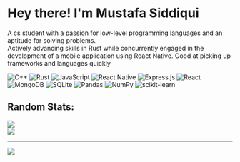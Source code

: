 # Hey there! I'm Mustafa Siddiqui
A cs student with a passion for low-level programming languages and an aptitude for solving problems. <br>Actively advancing skills in Rust while concurrently engaged in the development of a mobile application using React Native. Good at picking up frameworks and languages quickly<br>

![C++](https://img.shields.io/badge/c++-%2300599C.svg?style=flat-square&logo=c%2B%2B&logoColor=white) ![Rust](https://img.shields.io/badge/rust-%23000000.svg?style=flat-square&logo=rust&logoColor=white) ![JavaScript](https://img.shields.io/badge/javascript-%23323330.svg?style=flat-square&logo=javascript&logoColor=%23F7DF1E) ![React Native](https://img.shields.io/badge/react_native-%2320232a.svg?style=flat-square&logo=react&logoColor=%2361DAFB) ![Express.js](https://img.shields.io/badge/express.js-%23404d59.svg?style=flat-square&logo=express&logoColor=%2361DAFB) ![React](https://img.shields.io/badge/react-%2320232a.svg?style=flat-square&logo=react&logoColor=%2361DAFB) ![MongoDB](https://img.shields.io/badge/MongoDB-%234ea94b.svg?style=flat-square&logo=mongodb&logoColor=white) ![SQLite](https://img.shields.io/badge/sqlite-%2307405e.svg?style=flat-square&logo=sqlite&logoColor=white) ![Pandas](https://img.shields.io/badge/pandas-%23150458.svg?style=flat-square&logo=pandas&logoColor=white) ![NumPy](https://img.shields.io/badge/numpy-%23013243.svg?style=flat-square&logo=numpy&logoColor=white) ![scikit-learn](https://img.shields.io/badge/scikit--learn-%23F7931E.svg?style=flat-square&logo=scikit-learn&logoColor=white)
## Random Stats:
![](https://github-readme-streak-stats.herokuapp.com/?user=Mush1e&theme=vue-dark&hide_border=true)<br/>
![](https://github-readme-stats.vercel.app/api/top-langs/?username=Mush1e&theme=vue-dark&hide_border=true&include_all_commits=true&count_private=true&layout=compact)

---
[![](https://visitcount.itsvg.in/api?id=Mush1e&icon=0&color=0)](https://visitcount.itsvg.in)

